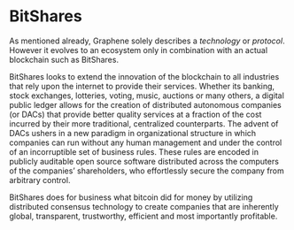 # BitShares

As mentioned already, Graphene solely describes a *technology* or *protocol*.
However it evolves to an ecosystem only in combination with an actual blockchain
such as BitShares.

BitShares looks to extend the innovation of the blockchain to all industries
that rely upon the internet to provide their services. Whether its banking,
stock exchanges, lotteries, voting, music, auctions or many others, a digital
public ledger allows for the creation of distributed autonomous companies (or
DACs) that provide better quality services at a fraction of the cost incurred by
their more traditional, centralized counterparts. The advent of DACs ushers in a
new paradigm in organizational structure in which companies can run without any
human management and under the control of an incorruptible set of business
rules. These rules are encoded in publicly auditable open source software
distributed across the computers of the companies’ shareholders, who
effortlessly secure the company from arbitrary control.

BitShares does for business what bitcoin did for money by utilizing distributed
consensus technology to create companies that are inherently global,
transparent, trustworthy, efficient and most importantly profitable.
